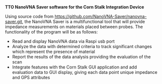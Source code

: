 **TTO NanoVNA Saver software for the Corn Stalk Integration Device** 

Using source code from https://github.com/NanoVNA-Saver/nanovna-saver.git, the NanoVNA Saver is a multifunctional tool that will provide impedance measurements on materials placed between probes. 
The functionality of the program will be as follows: 
- Read and display NanoVNA data via Raspi usb port
- Analyze the data with determined criteria to track significant changes which represent the presence of material
- Report the results of the data analysis providing the evaluation of the scan
- Integrate features with the Corn Stalk GUI application and add evaluation data to GUI display, giving each data point unique impedance and GPS attributes 


